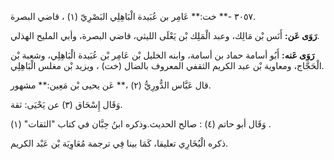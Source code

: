 ٣٠٥٧ -** خت:** عَامِر بن عُبَيدة الْبَاهِلِي البَصْرِيّ (١) ، قاضي البصرة.

**رَوَى عَن:** أَنَس بْن مَالِك، وعبد الْمَلِك بْن يَعْلَى الليثي، قاضي البصرة، وأبي المليح الهذلي.

**رَوَى عَنه:** أَبُو أسامة حماد بن أسامة، وابنه الخليل بْن عَامِر بْن عُبَيدة الْبَاهِلِي، وشعبة بْن الْحَجَّاج، ومعاوية بْن عبد الكريم الثقفي المعروف بالضال (خت) ، ويزيد بْن مغلس الْبَاهِلِي.

قال عَبَّاس الدُّورِيُّ (٢) ،** عَن يحيى بْن مَعِين:** مشهور.

وَقَال إِسْحَاق (٣) عن يَحْيَى: ثقة.

وَقَال أبو حاتم (٤) : صالح الحديث.وذكره ابنُ حِبَّان في كتاب "الثقات" (١) .

ذكره الْبُخَارِي تعليقا، كَمَا بينا فِي ترجمة مُعَاوِيَة بْن عَبْد الكريم.